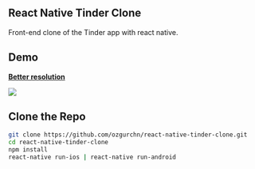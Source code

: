 ## React Native Tinder Clone
Front-end clone of the Tinder app with react native.

## Demo
<a href="https://gfycat.com/GrossCheeryApisdorsatalaboriosa" target="_blank"><strong>Better resolution</strong></a>

![](https://thumbs.gfycat.com/GrossCheeryApisdorsatalaboriosa-size_restricted.gif)

## Clone the Repo
```sh
git clone https://github.com/ozgurchn/react-native-tinder-clone.git
cd react-native-tinder-clone 
npm install
react-native run-ios | react-native run-android
```
